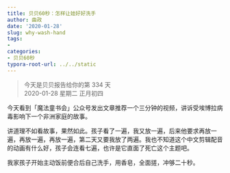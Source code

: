 ```yaml
---
title: 贝贝60秒：怎样让娃好好洗手
author: 曲政
date: '2020-01-28'
slug: why-wash-hand
tags:
- 
categories:
- 贝贝60秒
typora-root-url: ../../static
---
```

> 今天是贝贝报告给你的第 334 天   
> 2020-01-28 星期二 正月初四

今天看到「魔法童书会」公众号发出文章推荐一个三分钟的视频，讲诉受埃博拉病毒影响下一个非洲家庭的故事。

讲道理不如看故事，果然如此。孩子看了一遍，我又放一遍，后来他要求再放一遍，再放一遍，再放一遍，第二天又要我放了两遍。我也不知道这个中文剪辑配音的动画有什么好，孩子会连看七遍，也许是它直面了死亡这个主题吧。

我家孩子开始主动饭前便合后自己洗手，用香皂，全面搓，冲够二十秒。
